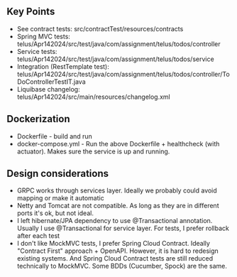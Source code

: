 ## Key Points
* See contract tests: src/contractTest/resources/contracts
* Spring MVC tests: telus/Apr142024/src/test/java/com/assignment/telus/todos/controller
* Service tests: telus/Apr142024/src/test/java/com/assignment/telus/todos/service
* Integration (RestTemplate test): telus/Apr142024/src/test/java/com/assignment/telus/todos/controller/ToDoControllerTestIT.java
* Liquibase changelog: telus/Apr142024/src/main/resources/changelog.xml


## Dockerization
* Dockerfile - build and run
* docker-compose.yml - Run the above Dockerfile + healthcheck (with actuator). 
Makes sure the service is up and running.

## Design considerations
* GRPC works through services layer. 
Ideally we probably could avoid mapping or make it automatic
* Netty and Tomcat are not compatible. 
As long as they are in different ports it's ok, but not ideal.
* I left hibernate/JPA dependency to use @Transactional annotation.
Usually I use @Transactional for service layer. For tests, I prefer 
rollback after each test 
* I don't like MockMVC tests, I prefer Spring Cloud Contract. 
Ideally "Contract First" approach + OpenAPI. However, it is hard to redesign existing systems.
And Spring Cloud Contract tests are still reduced technically to MockMVC. Some BDDs (Cucumber, Spock)
are the same.

